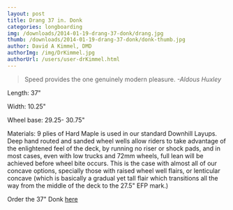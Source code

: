 ```yaml
---
layout: post
title: Drang 37 in. Donk
categories: longboarding
img: /downloads/2014-01-19-drang-37-donk/drang.jpg
thumb: /downloads/2014-01-19-drang-37-donk/donk-thumb.jpg
author: David A Kimmel, DMD
authorImg: /img/DrKimmel.jpg
authorUrl: /users/user-drKimmel.html
---
```

>Speed provides the one genuinely modern pleasure. <cite>-Aldous Huxley</cite>

Length: 37"

Width: 10.25"

Wheel base:  29.25- 30.75"

Materials: 9 plies of Hard Maple is used in our standard Downhill Layups.  Deep hand routed and sanded wheel wells allow riders to take advantage of the enlightened feel of the deck, by running no riser or shock pads, and in most cases, even with low trucks and 72mm wheels, full lean will be achieved before wheel bite occurs.  This is the case with almost all of our concave options, specially those with raised wheel well flairs, or lenticular concave (which is basically a gradual yet tall flair which transitions all the way from the middle of the deck to the 27.5" EFP mark.)

Order the 37" Donk [here](http://dranglongboards.com/products/#!/~/product/category=6661215&id=28208363)